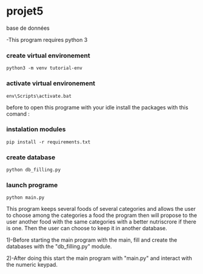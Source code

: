 # projet5
base de données

-This program requires python 3

### create virtual environement
`python3 -m venv tutorial-env`

### activate virtual environement
`env\Scripts\activate.bat`

before to open this programe with your idle install the packages with this comand :
### instalation modules
`pip install -r requirements.txt`

### create database 
`python db_filling.py`

### launch programe
`python main.py`

This program keeps several foods of several categories and allows the user to choose among the categories a food the program then will propose to the user another food with the same categories with a better nutriscrore if there is one. Then the user can choose to keep it in another database.

1)-Before starting the main program with the main, fill and create the databases with the "db_filling.py" module.

2)-After doing this start the main program with "main.py" and interact with the numeric keypad.



